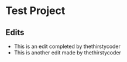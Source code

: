 # Test Project

## Edits

- This is an edit completed by thethirstycoder
- This is another edit made by thethirstycoder
